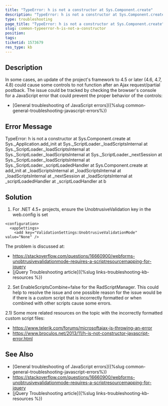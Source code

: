 ```yaml
---
title: "TypeError: h is not a constructor at Sys.Component.create"
description: "TypeError: h is not a constructor at Sys.Component.create is thrown when AJAX is enabled"
type: troubleshooting
page_title: "TypeError: h is not a constructor at Sys.Component.create"
slug: common-typeerror-h-is-not-a-constructor
position: 
tags: 
ticketid: 1573679
res_type: kb
---
```




## Description
In some cases, an update of the project's framework to 4.5 or later (4.6, 4.7, 4.8) could cause some controls to not function after an Ajax request/partial postback.
The issue could be tracked by checking the browser's console for a JavaScript error that could prevent the proper behavior of the controls:

* [General troubleshooting of JavaScript errors]({%slug common-general-troubleshooting-javascript-errors%}) 

## Error Message

TypeError: h is not a constructor at Sys.Component.create
at Sys._Application.add_init
at Sys._ScriptLoader._loadScriptsInternal
at Sys._ScriptLoader._loadScriptsInternal
at Sys._ScriptLoader._loadScriptsInternal
at Sys._ScriptLoader._nextSession
at Sys._ScriptLoader._loadScriptsInternal
at Sys._ScriptLoader._scriptLoadedHandler
at Sys.Component.create
at add_init
at _loadScriptsInternal
at _loadScriptsInternal
at _loadScriptsInternal
at _nextSession
at _loadScriptsInternal 
at _scriptLoadedHandler
at _scriptLoadHandler
at b

## Solution
1) For .NET 4.5+ projects, ensure the UnobtrusiveValidation key in the web.config is set

````web.config
<configuration>
  <appSettings>
	<add key="ValidationSettings:UnobtrusiveValidationMode" value="None" />
````

The problem is discussed at:

* https://stackoverflow.com/questions/16660900/webforms-unobtrusivevalidationmode-requires-a-scriptresourcemapping-for-jquery
* [jQuery Troubleshooting article]({%slug links-troubleshooting-kb-resources %})

2) Set EnableScriptsCombine=false for the RadScriptManager. This could help to resolve the issue and one possible reason for the issue would be if there is a custom script that is incorrectly formatted or when combined with other scripts cause some errors. 

2.1) Some more related resources on the topic with the incorrectly formatted custom script files:

* https://www.telerik.com/forums/microsoftajax-js-throwing-an-error 
* https://www.broculos.net/2013/11/h-is-not-constructor-javascript-error.html 


## See Also
* [General troubleshooting of JavaScript errors]({%slug common-general-troubleshooting-javascript-errors%}) 
* https://stackoverflow.com/questions/16660900/webforms-unobtrusivevalidationmode-requires-a-scriptresourcemapping-for-jquery
* [jQuery Troubleshooting article]({%slug links-troubleshooting-kb-resources %})

